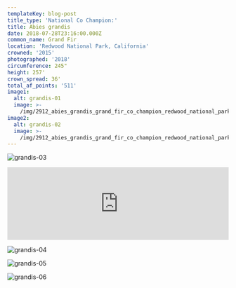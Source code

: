 ```yaml
---
templateKey: blog-post
title_type: 'National Co Champion:'
title: Abies grandis
date: 2018-07-28T23:16:00.000Z
common_name: Grand Fir
location: 'Redwood National Park, California'
crowned: '2015'
photographed: '2018'
circumference: 245"
height: 257'
crown_spread: 36'
total_af_points: '511'
image1:
  alt: grandis-01
  image: >-
    /img/2912_abies_grandis_grand_fir_co_champion_redwood_national_park_7-25-2018_american_forests_brian_kelley_crown.jpg
image2:
  alt: grandis-02
  image: >-
    /img/2912_abies_grandis_grand_fir_co_champion_redwood_national_park_7-25-2018_american_forests_brian_kelley.jpg
---
```

![grandis-03](/img/2912_abies_grandis_grand_fir_co_champion_redwood_national_park_7-25-2018_american_forests_brian_kelley_vertical.jpg)

<iframe width="100%" height="166" scrolling="no" frameborder="no" allow="autoplay" src="https://w.soundcloud.com/player/?url=https%3A//api.soundcloud.com/tracks/602499480&color=%23ff5500&auto_play=false&hide_related=false&show_comments=true&show_user=true&show_reposts=false&show_teaser=true"></iframe>

![grandis-04](/img/2912_abies_grandis_grand_fir_co_champion_redwood_national_park_7-25-2018_american_forests_brian_kelley_horizontal_base.jpg)

![grandis-05](/img/2912_abies_grandis_grand_fir_co_champion_redwood_national_park_7-25-2018_american_forests_brian_kelley_scale.jpg)

![grandis-06](/img/2912_abies_grandis_grand_fir_co_champion_redwood_national_park_7-25-2018_american_forests_brian_kelley_needles.jpg)
